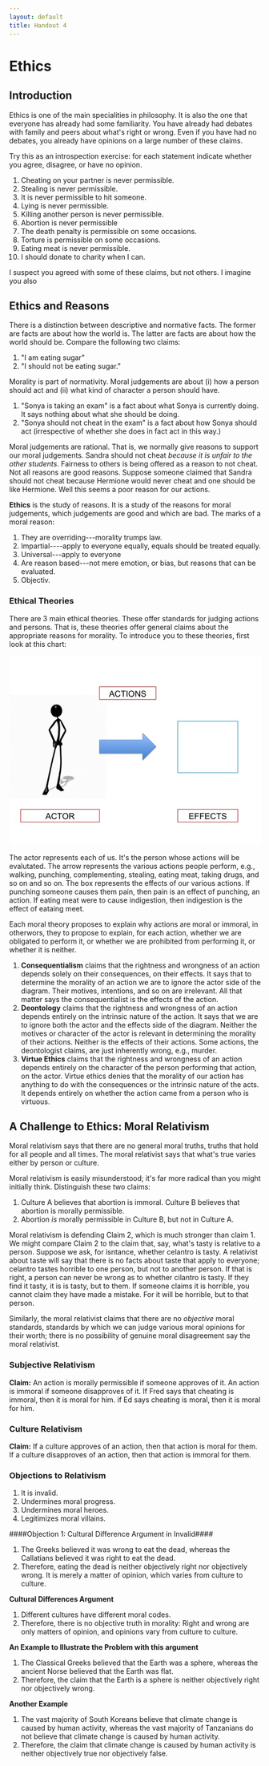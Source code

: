 ```yaml
---
layout: default
title: Handout 4
---
```


# Ethics


## Introduction ##

Ethics is one of the main specialities in philosophy. It is also the one that everyone has already had some familiarity. You have already had debates with family and peers about what's right or wrong. Even if you have had no debates, you already have opinions on a large number of these claims. 

Try this as an introspection exercise: for each statement indicate whether you agree, disagree, or have no opinion. 

1. Cheating on your partner is never permissible. 
4. Stealing is never permissible.  
5. It is never permissible to hit someone. 
3. Lying is never permissible. 
5. Killing another person is never permissible.
6. Abortion is never permissible
7. The death penalty is permissible on some occasions. 
8. Torture is permissible on some occasions. 
9. Eating meat is never permissible.  
10. I should donate to charity when I can. 

I suspect you agreed with some of these claims, but not others. I imagine you also 


## Ethics and Reasons


There is a distinction between descriptive and normative facts. The former are facts are about how the world is. The latter are facts are about how the world should be. Compare the following two claims: 

1. "I am eating sugar"
2. "I should not be eating sugar."

Morality is part of normativity. Moral judgements are about (i) how a person should act and (ii) what kind of character a person should have.

1. "Sonya is taking an exam" is a fact about what Sonya is currently doing. It says nothing about what she should be doing. 
2. "Sonya should not cheat in the exam" is a fact about how Sonya should act (irrespective of whether she does in fact act in this way.)


Moral judgements are rational. That is, we normally give reasons to support our moral judgements. Sandra should not cheat *because it is unfair to the other students*. Fairness to others is being offered as a reason to not cheat. Not all reasons are good reasons. Suppose someone claimed that Sandra should not cheat because Hermione would never cheat and one should be like Hermione. Well this seems a poor reason for our actions. 

**Ethics** is the study of reasons. It is a study of the reasons for moral judgements, which judgements are good and which are bad. The marks of a moral reason: 

1. They are overriding---morality trumps law.  
2. Impartial----apply to everyone equally, equals should be treated equally. 
3. Universal---apply to everyone
4. Are reason based---not mere emotion, or bias, but reasons that can be evaluated.  
5. Objectiv. 



### Ethical Theories

There are 3 main ethical theories. These offer standards for judging actions and persons. That is, these theories offer general claims about the appropriate reasons for morality. To introduce you to these theories, first look at this chart: 




![alt text](Slide1.jpg)

The actor represents each of us. It's the person whose actions will be evalutated. The arrow represents the various actions people perform, e.g., walking, punching, complementing, stealing, eating meat, taking drugs, and so on and so on. The box represents the effects of our various actions. If punching someone causes them pain, then pain is an effect of punching, an action. If eating meat were to cause indigestion, then indigestion is the effect of eataing meet. 

Each moral theory proposes to explain why actions are moral or immoral, in otherwors, they to propose to explain, for each action, whether we are obligated to perform it, or whether we are prohibited from performing it, or whether it is neither.  


1. **Consequentialism** claims that the rightness and wrongness of an action depends solely on their consequences, on their effects. It says that to determine the morality of an action we are to ignore the actor side of the diagram. Their motives, intentions, and so on are irrelevant. All that matter says the consequentialist is the effects of the action.  
2. **Deontology** claims that the rightness and wrongness of an action depends entirely on the intrinsic nature of the action. It says that we are to ignore both the actor and the effects side of the diagram. Neither the motives or character of the actor is relevant in determining the morality of their actions. Neither is the effects of their actions. Some actions, the deontologist claims, are just inherently wrong, e.g., murder. 
3. **Virtue Ethics** claims that the rightness and wrongness of an action depends entirely on the character of the person performing that action, on the actor. Virtue ethics denies that the morality of our action has anything to do with the consequences or the intrinsic nature of the acts. It depends entirely on whether the action came from a person who is virtuous. 


## A Challenge to Ethics: Moral Relativism ##

Moral relativism says that there are no general moral truths, truths that hold for all people and all times. The moral relativist says that what's true varies either by person or culture. 

Moral relativism is easily misunderstood; it's far more radical than you might initially think. Distinguish these two claims: 

1. Culture A believes that abortion is immoral. Culture B believes that abortion is morally permissible. 
2. Abortion *is* morally permissible in Culture B, but not in Culture A.

Moral relativism is defending Claim 2, which is much stronger than claim 1. We might compare Claim 2 to the claim that, say, what's tasty is relative to a person. Suppose we ask, for isntance, whether celantro is tasty. A relativist about taste will say that there is no facts about taste that apply to everyone; celantro tastes horrible to one person, but not to another person. If that is right, a person can never be wrong as to whether cilantro is tasty. If they find it tasty, it is is tasty, but to them. If someone claims it is horrible, you cannot claim they have made a mistake. For it will be horrible, but to that person. 

Similarly, the moral relativist claims that there are no *objective* moral standards, standards by which we can judge various moral opinions for their worth; there is no possibility of genuine moral disagreement say the moral relativist. 





### Subjective Relativism ###

**Claim:** An action is morally permissible if someone approves of it. An action is immoral if someone disapproves of it. If Fred says that cheating is immoral, then it is moral for him. if Ed says cheating is moral, then it is moral for him. 

### Culture Relativism ###

**Claim:** If a culture approves of an action, then that action is moral for them. If a culture disapproves of an action, then that action is immoral for them. 



### Objections to Relativism ###

1. It is invalid. 
2. Undermines moral progress.
3. Undermines moral heroes. 
4. Legitimizes moral villains. 

####Objection 1: Cultural Difference Argument in Invalid####

1. The Greeks believed it was wrong to eat the dead, whereas the Callatians believed it was right to eat the dead.
2. Therefore, eating the dead is neither objectively right nor objectively wrong. It is merely a matter of opinion, which varies from culture to culture.


**Cultural Differences Argument**

1. Different cultures have different moral codes.
2. Therefore, there is no objective truth in
morality: Right and wrong are only matters of opinion, and opinions vary from culture to culture. 


**An Example to Illustrate the Problem with this argument**

1. The Classical Greeks believed that the Earth was a sphere, whereas the ancient Norse believed that the Earth was flat.
2. Therefore, the claim that the Earth is a sphere is neither objectively right nor objectively wrong. 

**Another Example**

1. The vast majority of South Koreans believe that climate change is caused by human activity, whereas the vast majority of Tanzanians do not believe that climate change is caused by human activity. 
2. Therefore, the claim that climate change is caused by human activity is neither objectively true nor objectively false. 












